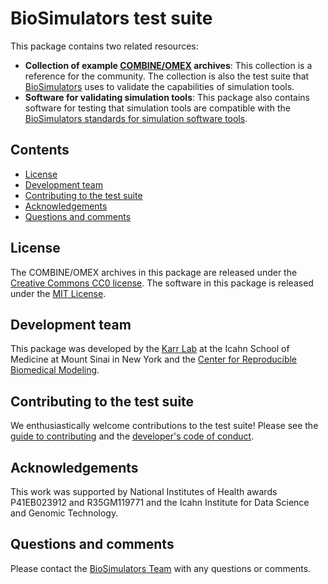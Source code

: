 # BioSimulators test suite

This package contains two related resources:

* **Collection of example [COMBINE/OMEX](http://co.mbine.org/standards/omex) archives**: This collection is a reference for the community. The collection is also the test suite that [BioSimulators](https://biosimulators.org) uses to validate the capabilities of simulation tools.
* **Software for validating simulation tools**: This package also contains software for testing that simulation tools are compatible with the [BioSimulators standards for simulation software tools](https://biosimulators.org).

## Contents
* [License](#license)
* [Development team](#development-team)
* [Contributing to the test suite](#contributing-to-the-test-suite)
* [Acknowledgements](#acknowledgements)
* [Questions and comments](#questions-and-comments)

## License
The COMBINE/OMEX archives in this package are released under the [Creative Commons CC0 license](LICENSE-DATA). The software in this package is released under the [MIT License](LICENSE).

## Development team
This package was developed by the [Karr Lab](https://www.karrlab.org) at the Icahn School of Medicine at Mount Sinai in New York and the [Center for Reproducible Biomedical Modeling](http://reproduciblebiomodels.org).

## Contributing to the test suite
We enthusiastically welcome contributions to the test suite! Please see the [guide to contributing](CONTRIBUTING.md) and the [developer's code of conduct](CODE_OF_CONDUCT.md).

## Acknowledgements
This work was supported by National Institutes of Health awards P41EB023912 and R35GM119771 and the Icahn Institute for Data Science and Genomic Technology.

## Questions and comments
Please contact the [BioSimulators Team](mailto:info@biosimulators.org) with any questions or comments.
